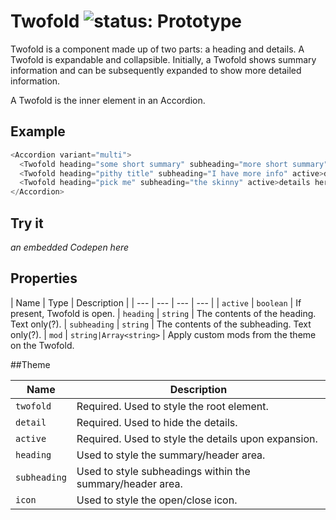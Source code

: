 # Twofold ![status: Prototype](https://img.shields.io/badge/status-prototype-orange.svg)

Twofold is a component made up of two parts: a heading and details. A Twofold is expandable and collapsible. Initially, a Twofold shows summary information and can be subsequently expanded to show more detailed information.

A Twofold is the inner element in an Accordion.


## Example

```javascript
<Accordion variant="multi">
  <Twofold heading="some short summary" subheading="more short summary">details here</Twofold>
  <Twofold heading="pithy title" subheading="I have more info" active>details here</Twofold>
  <Twofold heading="pick me" subheading="the skinny" active>details here</Twofold>
</Accordion>
```

## Try it
_an embedded Codepen here_

## Properties

| Name | Type | Description |
| --- | --- | --- | --- |
| `active` | `boolean` | If present, Twofold is open.
| `heading` | `string` | The contents of the heading. Text only(?).
| `subheading` | `string` | The contents of the subheading. Text only(?).
| `mod` | `string|Array<string>` | Apply custom mods from the theme on the Twofold.

##Theme

| Name | Description |
| ---  | ----------- |
| `twofold` | Required. Used to style the root element. |
| `detail` | Required. Used to hide the details.|
| `active` | Required. Used to style the details upon expansion.|
| `heading` | Used to style the summary/header area. |
| `subheading` | Used to style subheadings within the summary/header area.|
| `icon` | Used to style the open/close icon.|
